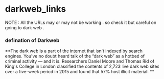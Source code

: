 # darkweb_links
NOTE : All the URLs may or may not be working . so check it but careful on going to dark web .

### defination of Darkweb

**The dark web is a part of the internet that isn't indexed by search engines. You've no doubt heard talk of the “dark 
web” as a hotbed of criminal activity — and it is. Researchers Daniel Moore and Thomas Rid of King's College in London 
classified the contents of 2,723 live dark web sites over a five-week period in 2015 and found that 57% host illicit 
material. **






